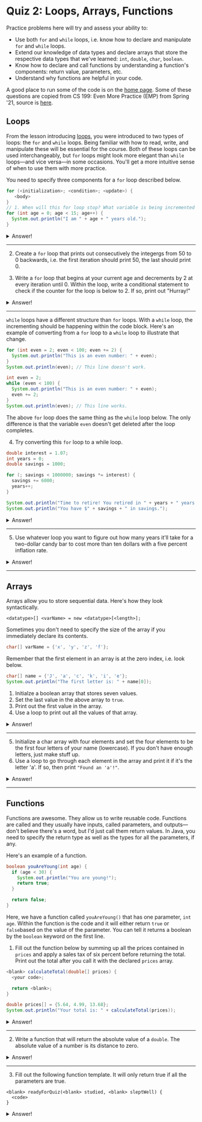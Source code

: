 # Quiz 2: Loops, Arrays, Functions

Practice problems here will try and assess your ability to:
* Use both `for` and `while` loops, i.e. know how to declare and manipulate `for` and `while` loops.
* Extend our knowledge of data types and declare arrays that store the respective data types that we've learned: `int`, `double`, `char`, `boolean`.
* Know how to declare and call functions by understanding a function's components: return value, parameters, etc.
* Understand why functions are helpful in your code.

A good place to run some of the code is on the [home page](https://cs125.cs.illinois.edu/). Some of these questions are copied from CS 199: Even More Practice (EMP) from Spring '21, source is [here](https://cs199emp.netlify.app/).

## Loops

From the lesson introducing [loops](https://cs125.cs.illinois.edu/lessons/Summer2021/008_loops), you were introduced to two types of loops: the `for` and `while` loops. Being familiar with how to read, write, and manipulate these will be essential for the course. Both of these loops can be used interchangeably, but `for` loops might look more elegant than `while` loops—and vice versa—in some occasions. You'll get a more intuitive sense of when to use them with more practice.

You need to specify three components for a `for` loop described below.

```java
for (<initialization>; <condition>; <update>) {
   <body>
}
// 1. When will this for loop stop? What variable is being incremented each loop?
for (int age = 0; age < 15; age++) {
  System.out.println("I am " + age + " years old.");
}
```

<details>
  <summary>Answer!</summary>

  1. The loop above runs fifteen times running through 0 to 14. It excludes 15 because `15 < 15` is a false conditional expression. The `age` variable gets incremented each pass through.
</details>

---

2. Create a `for` loop that prints out consecutively the integergs from 50 to 0 backwards, i.e. the first iteration should print 50, the last should print 0.

3. Write a `for` loop that begins at your current age and decrements by 2 at every iteration until 0. Within the loop, write a conditional statement to check if the counter for the loop is below to 2. If so, print out "Hurray!"

<details>
  <summary>Answer!</summary>

  2.
  ```java
  for (int i = 50; i >= 0; i--) {
    System.out.println(i);
  }
  ```

  3.
  ```java
  for (int age = 23; age >= 0; age = age - 2) {

    System.out.println(age);

    if (age < 2) {
      System.out.println("Hurray!");
    }

  }
  ```
</details>

---

`while` loops have a different structure than `for` loops. With a `while` loop, the incrementing should be happening within the code block. Here's an example of converting from a `for` loop to a `while` loop to illustrate that change.

```java
for (int even = 2; even < 100; even += 2) {
  System.out.println("This is an even number: " + even);
}
System.out.println(even); // This line doesn't work.
```
```java
int even = 2;
while (even < 100) {
  System.out.println("This is an even number: " + even);
  even += 2;
}
System.out.println(even); // This line works.
```

The above `for` loop does the same thing as the `while` loop below. The only difference is that the variable `even` doesn't get deleted after the loop completes.

4. Try converting this `for` loop to a while loop.

```java
double interest = 1.07;
int years = 0;
double savings = 1000;

for (; savings < 1000000; savings *= interest) {
  savings += 6000;
  years++;
}

System.out.println("Time to retire! You retired in " + years + " years.");
System.out.println("You have $" + savings + " in savings.");
```

<details>
  <summary>Answer!</summary>

  ```java
  double interest = 1.07;
  int years = 0;
  double savings = 1000;

  while (savings < 1000000) {
    savings += 6000;
    years++;
    savings *= interest;
  }

  System.out.println("Time to retire! You retired in " + years + " years.");
  System.out.println("You have $" + savings + " in savings.");
  ```
</details>

---

5. Use whatever loop you want to figure out how many years it'll take for a two-dollar candy bar to cost more than ten dollars with a five percent inflation rate.

<details>
  <summary>Answer!</summary>

  ```java
  int years = 0;

  for (double candyBar = 2.0; candyBar < 10.0; candyBar *= 1.05) {
    years++;
  }

  System.out.println(years);
  ```

  ```java
  while (candyBar < 10.0) {
    candyBar *= 1.05;
    years++;
  }

  System.out.println(years);
  ```
</details>

---

## Arrays
Arrays allow you to store sequential data. Here's how they look syntactically.

```
<datatype>[] <varName> = new <datatype>[<length>];
```

Sometimes you don't need to specify the size of the array if you immediately declare its contents.

```java
char[] varName = {'x', 'y', 'z', 'f'}; 
```

Remember that the first element in an array is at the zero index, i.e. look below.

```java
char[] name = {'J', 'a', 'c', 'k', 'i', 'e'};
System.out.println("The first letter is: " + name[0]);
```

1. Initialze a boolean array that stores seven values.
2. Set the last value in the above array to `true`.
3. Print out the first value in the array.
4. Use a loop to print out all the values of that array.

<details>
  <summary>Answer!</summary>

  ```java
  boolean[] solution = new boolean[7];
  solution[6] = true;
  // solution[solution.length - 1] = true; // This works too.
  System.out.println("First value is: " + solution[0]);

  // Should remember this pattern.
  for (int i = 0; i < solution.length; i++) {
    System.out.println(solution[i]);
  }
  ```
</details>

---

5. Initialize a char array with four elements and set the four elements to be the first four letters of your name (lowercase). If you don't have enough letters, just make stuff up.
6. Use a loop to go through each element in the array and print it if it's the letter 'a'. If so, then print `"Found an 'a'!"`.

<details>
  <summary>Answer!</summary>

  ```java
  char[] letters = {'j', 'a', 'c', 'k'};
  for (int i = 0; i < letters.length; i++) {
    if (letters[i] == 'a') {
      System.out.println("Found an 'a'!");
    }
  }
  ```
</details>

---

## Functions

Functions are awesome. They allow us to write reusable code. Functions are called and they usually have inputs, called parameters, and outputs—don't believe there's a word, but I'd just call them return values. In Java, you need to specify the return type as well as the types for all the parameters, if any.

Here's an example of a function.

```java
boolean youAreYoung(int age) {
  if (age < 30) {
    System.out.println("You are young!");
    return true;
  }

  return false;
}
```

Here, we have a function called `youAreYoung()` that has one parameter, `int age`. Within the function is the code and it will either return `true` or `false`based on the value of the parameter. You can tell it returns a boolean by the `boolean` keyword on the first line.

1. Fill out the function below by summing up all the prices contained in `prices` and apply a sales tax of six percent before returning the total. Print out the total after you call it with the declared `prices` array.

```java
<blank> calculateTotal(double[] prices) {
  <your code>;

  return <blank>;
}

double prices[] = {5.64, 4.99, 13.68};
System.out.println("Your total is: " + calculateTotal(prices));
```

<details>
  <summary>Answer!</summary>

  ```java
  double calculateTotal(double[] prices) {
    double total = 0;
    
    for (int i = 0; i < prices.length; i++) {
      total += prices[i];
    }
    
    return total * 1.05;
  }

  double[] prices = {5.64, 4.99, 13.68};
  System.out.println("Your total is: " + calculateTotal(prices));
  ```
</details>

---

2. Write a function that will return the absolute value of a `double`. The absolute value of a number is its distance to zero.

<details>
  <summary>Answer!</summary>

  ```java
  double absoluteValue(double value) {
    if (value < 0) {
      return value * -1;
    }

    return value;
  }
  ```
</details>

---

3. Fill out the following function template. It will only return true if all the parameters are true.

```
<blank> readyForQuiz(<blank> studied, <blank> sleptWell) {
  <code>
}
```

<details>
  <summary>Answer!</summary>

  ```java
  boolean readyForQuiz(boolean studied, boolean sleptWell) {
    return studied && sleptWell;
  }
  ```
</details>